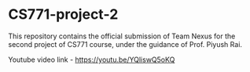 # CS771-project-2
This repository contains the official submission of Team Nexus for the second project of CS771 course, under the guidance of Prof. Piyush Rai.

Youtube video link - https://youtu.be/YQliswQ5oKQ
